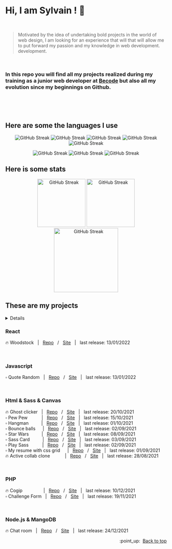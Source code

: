 <div id="top"></div>

# Hi, I am Sylvain ! :vulcan_salute:
<br>

> Motivated by the idea of undertaking bold projects in the world of web
> design, I am looking for an experience that will that will allow me to
> put forward my passion and my knowledge in web development.
> development.

<br>

### In this repo you will find all my projects realized during my training as a junior web developer at [Becode](https://becode.org/) but also all my evolution since my beginnings on Github.


<br>
<br>
<br>

## Here are some the languages I use 

<p align="center">
<img  src="https://img.shields.io/badge/JavaScript-F7DF1E?style=for-the-badge&logo=javascript&logoColor=black" alt="GitHub Streak">
<img  src="https://img.shields.io/badge/HTML5-E34F26?style=for-the-badge&logo=html5&logoColor=white" alt="GitHub Streak">
<img  src="https://img.shields.io/badge/CSS3-1572B6?style=for-the-badge&logo=css3&logoColor=white" alt="GitHub Streak">
<img  src="https://img.shields.io/badge/Sass-CC6699?style=for-the-badge&logo=sass&logoColor=white" alt="GitHub Streak">
<img  src="https://img.shields.io/badge/React-20232A?style=for-the-badge&logo=react&logoColor=61DAFB" alt="GitHub Streak">
</p>
<!-- <h3 align="center">I have some knowledge in these languages</h3> -->
<p align="center">
<img src="https://img.shields.io/badge/Node.js-43853D?style=for-the-badge&logo=node.js&logoColor=white" alt="GitHub Streak">
<img src="https://img.shields.io/badge/PHP-777BB4?style=for-the-badge&logo=php&logoColor=white" alt="GitHub Streak">
<img src="https://img.shields.io/badge/MongoDB-4EA94B?style=for-the-badge&logo=mongodb&logoColor=white" alt="GitHub Streak">
</p>


## Here is some stats

<p align="center">
<img height="150px" src="https://github-readme-stats.vercel.app/api?username=Sylvain-Valvassori&show_icons=true&theme=react" alt="GitHub Streak">
<img height="150px" src="https://github-readme-stats.vercel.app/api/top-langs/?username=Sylvain-Valvassori&layout=compact&theme=react" alt="GitHub Streak">
<img height="200px" src="https://github-readme-streak-stats.herokuapp.com?user=Sylvain-Valvassori&theme=react&hide_border=true&ring=FFFFFF" alt="GitHub Streak">
</p>

## These are my projects
 
<details><summary<h2>React</h2></summary>
<p>
 
 🔥 Woodstock  &nbsp;  | &nbsp;  [Repo](https://github.com/Sylvain-Valvassori/woodstock) &nbsp;  / &nbsp;  [Site](https://sylvain-valvassori.github.io/woodstock/) &nbsp;  | &nbsp;  last release: 13/01/2022
</p>
</details>
 
 
### React
🔥 Woodstock  &nbsp;  | &nbsp;  [Repo](https://github.com/Sylvain-Valvassori/woodstock) &nbsp;  / &nbsp;  [Site](https://sylvain-valvassori.github.io/woodstock/) &nbsp;  | &nbsp;  last release: 13/01/2022

<br> 

                         
### Javascript
:white_small_square: Quote Random  &nbsp;  | &nbsp;  [Repo](https://github.com/Sylvain-Valvassori/Quote-random) &nbsp;  / &nbsp;  [Site](https://sylvain-valvassori.github.io/Quote-random/) &nbsp;  | &nbsp;  last release: 13/01/2022

<br>

<!-- &nbsp;  1space &ensp; 2space -->
### Html & Sass & Canvas

🔥 Ghost clicker  &nbsp;  |  &nbsp;  [Repo](https://github.com/WilliamLoey/Cookie-Clicker)  &nbsp;  / &nbsp;  [Site](https://williamloey.github.io/Cookie-Clicker/)  &nbsp;  | &nbsp;  last release: 20/10/2021 <br>
:white_small_square: Pew Pew &ensp;&ensp;&ensp;&ensp;&nbsp;&nbsp; | &nbsp;  [Repo](https://github.com/Sylvain-Valvassori/Pew-Pew) &nbsp;  / &nbsp;  [Site](https://sylvain-valvassori.github.io/Pew-Pew/) &nbsp;  | &nbsp;  last release: 15/10/2021 <br>
:white_small_square: Hangman &ensp;&ensp; &ensp;&ensp;  | &nbsp;  [Repo](https://github.com/Sylvain-Valvassori/Hangman) &nbsp;  / &nbsp;  [Site](https://sylvain-valvassori.github.io/Hangman/) &nbsp;  | &nbsp;  last release: 01/10/2021 <br>
:white_small_square: Bounce balls &nbsp; &ensp;  | &nbsp;  [Repo](https://github.com/Sylvain-Valvassori/Bounce-Balls) &nbsp;  / &nbsp;  [Site](https://sylvain-valvassori.github.io/Bounce-Balls/) &nbsp;  | &nbsp; last release: 02/09/2021 <br>
:white_small_square: Star Wars &ensp;&ensp;&ensp; &ensp;  | &nbsp;  [Repo](https://github.com/Sylvain-Valvassori/Star-Wars-crawl) &nbsp;  / &nbsp;  [Site](https://sylvain-valvassori.github.io/Star-Wars-crawl/) &nbsp;  | &nbsp;  last release: 08/09/2021 <br>
:white_small_square: Sass Card &ensp;&ensp;&ensp; &ensp;  | &nbsp;  [Repo](https://github.com/Sylvain-Valvassori/Sass-Card) &nbsp;  / &nbsp;  [Site](https://sylvain-valvassori.github.io/Sass-Card/) &nbsp;  | &nbsp;  last release: 03/09/2021 <br>
:white_small_square: Play Sass &ensp;&ensp;&ensp;&ensp;&ensp;  | &nbsp;  [Repo](https://github.com/Sylvain-Valvassori/Play-Sass) &nbsp;  / &nbsp;  [Site](https://sylvain-valvassori.github.io/Play-Sass/) &nbsp;  | &nbsp;  last release: 02/09/2021 <br>
:white_small_square: My resume with css grid &nbsp; &ensp;  | &nbsp;  [Repo](https://github.com/Sylvain-Valvassori/My-CV) &nbsp;  / &nbsp;  [Site](https://sylvain-valvassori.github.io/My-CV/) &nbsp;  | &nbsp;  last release: 01/09/2021 <br>
🔥 Active collab clone &ensp;&ensp;&ensp;&ensp; &ensp;  | &nbsp;  [Repo](https://github.com/Sylvain-Valvassori/Active-collab-clone) &nbsp;  / &nbsp;  [Site](https://sylvain-valvassori.github.io/Active-collab-clone/) &nbsp;  | &nbsp;  last release: 28/08/2021 <br>

<br>

### PHP
🔥 Cogip &ensp;&ensp; &ensp; &ensp; &ensp; &ensp;  | &nbsp;   [Repo](https://github.com/Sylvain-Valvassori/Cogip) &nbsp;  / &nbsp;  [Site]() &nbsp;  | &nbsp;  last release: 10/12/2021  <br>
:white_small_square: Challenge Form &nbsp;  | &nbsp;   [Repo](https://github.com/Sylvain-Valvassori/Challenge-Form) &nbsp;  / &nbsp;  [Site]() &nbsp;  | &nbsp;  last release: 19/11/2021 

<br>

### Node.js & MangoDB
🔥 Chat room &nbsp;  | &nbsp;   [Repo](https://github.com/SalukiMakingCode/chat-Node) &nbsp;  / &nbsp;  [Site]() &nbsp;  | &nbsp;  last release: 24/12/2021
 
 
<p align="right">:point_up:&nbsp; <a href="#top">Back to top</a></p>
